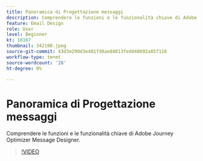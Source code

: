 ```yaml
---
title: Panoramica di Progettazione messaggi
description: Comprendere le funzioni e le funzionalità chiave di Adobe Journey Optimizer Message Designer.
feature: Email Design
role: User
level: Beginner
kt: 10167
thumbnail: 342100.jpeg
source-git-commit: 43d3e290d3e481fd8ae88813fedd48692a85f118
workflow-type: tm+mt
source-wordcount: '28'
ht-degree: 0%

---
```



# Panoramica di Progettazione messaggi

Comprendere le funzioni e le funzionalità chiave di Adobe Journey Optimizer Message Designer.

>[!VIDEO](https://video.tv.adobe.com/v/342100?quality=12&learn=on)
